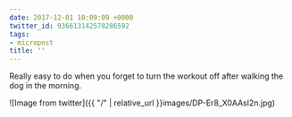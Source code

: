 ```yaml
---
date: 2017-12-01 10:09:09 +0000
twitter_id: 936613142578286592
tags:
- micropost
title: ''
---
```


Really easy to do when you forget to turn the workout off after walking the dog in the morning.

![Image from twitter]({{ "/" | relative_url  }}images/DP-Er8_X0AAsl2n.jpg)
